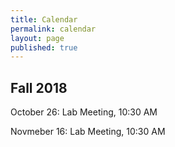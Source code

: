 ```yaml
---
title: Calendar
permalink: calendar
layout: page
published: true
---
```


## Fall 2018

October 26: Lab Meeting, 10:30 AM

Novmeber 16: Lab Meeting, 10:30 AM


